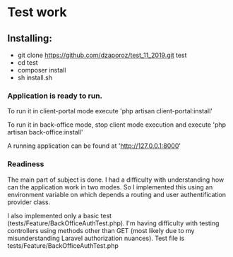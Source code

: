 # Test work

## Installing:
- git clone https://github.com/dzaporoz/test_11_2019.git test
- cd test
- composer install
- sh install.sh

### Application is ready to run.
To run it in client-portal mode execute 'php artisan client-portal:install'

To run it in back-office mode, stop client mode execution and execute 'php artisan back-office:install'

A running application can be found at 'http://127.0.0.1:8000'


### Readiness
The main part of subject is done. I had a difficulty with understanding how can the application work in two modes.
So I implemented this using an environment variable on which depends a routing and user authentification provider class.

I also implemented only a basic test (tests/Feature/BackOfficeAuthTest.php). 
I'm having difficulty with testing controllers using methods other than GЕT (most likely due to my misunderstanding Laravel authorization nuances). Test file is tests/Feature/BackOfficeAuthTest.php
